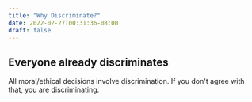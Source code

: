```yaml
---
title: "Why Discriminate?"
date: 2022-02-27T00:31:36-08:00
draft: false
---
```


## Everyone already discriminates

All moral/ethical decisions involve discrimination. If you don't agree with that, you are discriminating.
